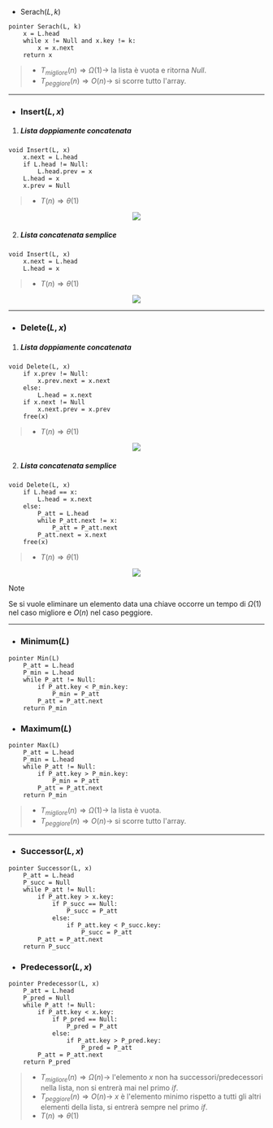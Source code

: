 - Serach($L, k$)
``` Pseudocodice TI:"Serach" "FOLD"
pointer Serach(L, k)
	x = L.head
	while x != Null and x.key != k:
		x = x.next
	return x
```

>- $T_{migliore}(n) \Rightarrow Ω(1) \rightarrow$ la lista è vuota e ritorna $Null$.
>- $T_{peggiore}(n) \Rightarrow O(n) \rightarrow$ si scorre tutto l'array.
***
- ### Insert($L, x$)
1. ##### Lista doppiamente concatenata
``` Pseudocodice TI:"Insert" "FOLD"
void Insert(L, x)
	x.next = L.head
	if L.head != Null:
		L.head.prev = x
	L.head = x
	x.prev = Null
```

>- $T(n) \Rightarrow θ(1)$

<center><img src="https://media.geeksforgeeks.org/wp-content/cdn-uploads/gq/2014/03/DLL_add_front1.png"></center>

2. ##### Lista concatenata semplice

``` Pseudocodice TI:"Insert" "FOLD"
void Insert(L, x)
	x.next = L.head
	L.head = x
```

>- $T(n) \Rightarrow θ(1)$

<center><img src="https://www.alphacodingskills.com/imgfiles/linked-list-add-node-at-start.PNG"></center>

***
- ### Delete($L, x$)
1. ##### Lista doppiamente concatenata
``` Pseudocodice TI:"Delete" "FOLD"
void Delete(L, x)
	if x.prev != Null:
		x.prev.next = x.next
	else:
		L.head = x.next
	if x.next != Null
		x.next.prev = x.prev
	free(x)
```

>- $T(n) \Rightarrow θ(1)$

<center><img src="https://media.geeksforgeeks.org/wp-content/uploads/20200318150826/ezgif.com-gif-maker1.gif"></center>

2. ##### Lista concatenata semplice
``` Pseudocodice TI:"Delete" "FOLD"
void Delete(L, x)
	if L.head == x:
		L.head = x.next
	else:
		P_att = L.head
		while P_att.next != x:
			P_att = P_att.next
		P_att.next = x.next
	free(x)
```

>- $T(n) \Rightarrow θ(1)$

<center><img src="https://i0.wp.com/www.java2novice.com/images/sll_delete_after.png"></center>

>[!Note]
>Se si vuole eliminare un elemento data una chiave occorre un tempo di $Ω(1)$ nel caso migliore e $O(n)$ nel caso peggiore.

***
- ### Minimum($L$)
``` Pseudocodice TI:"Min" "FOLD"
pointer Min(L)
	P_att = L.head
	P_min = L.head
	while P_att != Null:
		if P_att.key < P_min.key:
			P_min = P_att
		P_att = P_att.next
	return P_min
```

- ### Maximum($L$)
``` Pseudocodice TI:"Max" "FOLD"
pointer Max(L)
	P_att = L.head
	P_min = L.head
	while P_att != Null:
		if P_att.key > P_min.key:
			P_min = P_att
		P_att = P_att.next
	return P_min
```

>- $T_{migliore}(n) \Rightarrow Ω(1) \rightarrow$ la lista è vuota.
>- $T_{peggiore}(n) \Rightarrow O(n) \rightarrow$ si scorre tutto l'array.

***

- ### Successor($L, x$)
``` Pseudocodice TI:"Successor" "FOLD"
pointer Successor(L, x)
	P_att = L.head
	P_succ = Null
	while P_att != Null:
		if P_att.key > x.key:
			if P_succ == Null:
				P_succ = P_att
			else:
				if P_att.key < P_succ.key:
					P_succ = P_att
		P_att = P_att.next
	return P_succ
```

- ### Predecessor($L, x$)
``` Pseudocodice TI:"Predecessor" "FOLD"
pointer Predecessor(L, x)
	P_att = L.head
	P_pred = Null
	while P_att != Null:
		if P_att.key < x.key:
			if P_pred == Null:
				P_pred = P_att
			else:
				if P_att.key > P_pred.key:
					P_pred = P_att
		P_att = P_att.next
	return P_pred
```

>- $T_{migliore}(n) \Rightarrow Ω(n) \rightarrow$ l'elemento $x$ non ha successori/predecessori nella lista, non si entrerà
>mai nel primo $if$.
>- $T_{peggiore}(n) \Rightarrow O(n) \rightarrow$ $x$ è l'elemento minimo rispetto a tutti gli altri elementi della lista, si entrerà sempre nel primo $if$.
>- $T(n) \Rightarrow θ(1)$